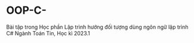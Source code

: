 # OOP-C-
Bài tập trong Học phần Lập trình hướng đối tượng dùng ngôn ngữ lập trình C# Ngành Toán Tin, Học kì 2023.1
